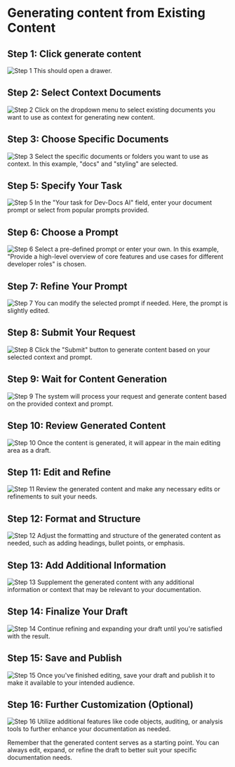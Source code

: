 # Generating content from Existing Content

## Step 1: Click generate content

![Step 1](/img/generate_content_from_existing_content/step_1.png) This should open a drawer.

## Step 2: Select Context Documents

![Step 2](/img/generate_content_from_existing_content/step_2.png) Click on the dropdown menu to select existing documents you want to use as context for generating new content.

## Step 3: Choose Specific Documents

![Step 3](/img/generate_content_from_existing_content/step_3.png) Select the specific documents or folders you want to use as context. In this example, "docs" and "styling" are selected.

## Step 5: Specify Your Task

![Step 5](/img/generate_content_from_existing_content/step_5.png) In the "Your task for Dev-Docs AI" field, enter your document prompt or select from popular prompts provided.

## Step 6: Choose a Prompt

![Step 6](/img/generate_content_from_existing_content/step_6.png) Select a pre-defined prompt or enter your own. In this example, "Provide a high-level overview of core features and use cases for different developer roles" is chosen.

## Step 7: Refine Your Prompt

![Step 7](/img/generate_content_from_existing_content/step_7.png) You can modify the selected prompt if needed. Here, the prompt is slightly edited.

## Step 8: Submit Your Request

![Step 8](/img/generate_content_from_existing_content/step_8.png) Click the "Submit" button to generate content based on your selected context and prompt.

## Step 9: Wait for Content Generation

![Step 9](/img/generate_content_from_existing_content/step_9.png) The system will process your request and generate content based on the provided context and prompt.

## Step 10: Review Generated Content

![Step 10](/img/generate_content_from_existing_content/step_10.png) Once the content is generated, it will appear in the main editing area as a draft.

## Step 11: Edit and Refine

![Step 11](/img/generate_content_from_existing_content/step_11.png) Review the generated content and make any necessary edits or refinements to suit your needs.

## Step 12: Format and Structure

![Step 12](/img/generate_content_from_existing_content/step_12.png) Adjust the formatting and structure of the generated content as needed, such as adding headings, bullet points, or emphasis.

## Step 13: Add Additional Information

![Step 13](/img/generate_content_from_existing_content/step_13.png) Supplement the generated content with any additional information or context that may be relevant to your documentation.

## Step 14: Finalize Your Draft

![Step 14](/img/generate_content_from_existing_content/step_14.png) Continue refining and expanding your draft until you're satisfied with the result.

## Step 15: Save and Publish

![Step 15](/img/generate_content_from_existing_content/step_15.png) Once you've finished editing, save your draft and publish it to make it available to your intended audience.

## Step 16: Further Customization (Optional)

![Step 16](/img/generate_content_from_existing_content/step_16.png) Utilize additional features like code objects, auditing, or analysis tools to further enhance your documentation as needed.

Remember that the generated content serves as a starting point. You can always edit, expand, or refine the draft to better suit your specific documentation needs.
